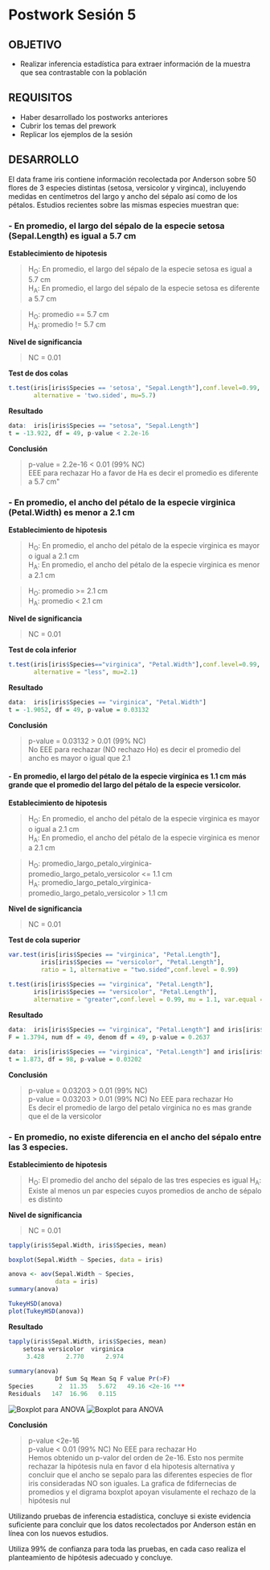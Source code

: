 # Postwork Sesión 5
## OBJETIVO
- Realizar inferencia estadística para extraer información de la muestra que sea contrastable con la población
## REQUISITOS
- Haber desarrollado los postworks anteriores
- Cubrir los temas del prework
- Replicar los ejemplos de la sesión
## DESARROLLO
El data frame iris contiene información recolectada por Anderson sobre 50 flores de 3 especies distintas (setosa, versicolor y virginca), incluyendo medidas en centímetros del largo y ancho del sépalo así como de los pétalos.
Estudios recientes sobre las mismas especies muestran que:

### - En promedio, el largo del sépalo de la especie setosa (Sepal.Length) es igual a 5.7 cm

**Establecimiento de hipotesis**   
>H<sub>O</sub>: En promedio, el largo del sépalo de la especie setosa es igual a 5.7 cm  
>H<sub>A</sub>: En promedio, el largo del sépalo de la especie setosa es diferente a 5.7 cm

>H<sub>O</sub>: promedio == 5.7 cm  
>H<sub>A</sub>: promedio != 5.7 cm  

**Nivel de significancia**
> NC = 0.01

**Test de dos colas**

```R
t.test(iris[iris$Species == 'setosa', "Sepal.Length"],conf.level=0.99,
       alternative = 'two.sided', mu=5.7)
```
**Resultado**

```R
data:  iris[iris$Species == "setosa", "Sepal.Length"]
t = -13.922, df = 49, p-value < 2.2e-16
```

**Conclusión**
> p-value = 2.2e-16  < 0.01 (99% NC)  
> EEE para rechazar Ho a favor de Ha es decir el promedio es diferente a 5.7 cm"

### - En promedio, el ancho del pétalo de la especie virginica (Petal.Width) es menor a 2.1 cm

**Establecimiento de hipotesis** 
>H<sub>O</sub>: En promedio, el ancho del pétalo de la especie virginica es mayor o igual a 2.1 cm  
>H<sub>A</sub>: En promedio, el ancho del pétalo de la especie virginica es menor a 2.1 cm

>H<sub>O</sub>: promedio >= 2.1 cm  
>H<sub>A</sub>: promedio < 2.1 cm  

**Nivel de significancia**  
> NC = 0.01

**Test de cola inferior**

```R
t.test(iris[iris$Species=="virginica", "Petal.Width"],conf.level=0.99,
       alternative = "less", mu=2.1)
```
**Resultado**

```R
data:  iris[iris$Species == "virginica", "Petal.Width"]
t = -1.9052, df = 49, p-value = 0.03132
```

**Conclusión**
> p-value = 0.03132  > 0.01 (99% NC)  
> No EEE para rechazar (NO rechazo Ho) es decir el promedio del ancho es mayor o igual que 2.1

#### - En promedio, el largo del pétalo de la especie virgínica es 1.1 cm más grande que el promedio del largo del pétalo de la especie versicolor.
**Establecimiento de hipotesis**
>H<sub>O</sub>: En promedio, el ancho del pétalo de la especie virginica es mayor o igual a 2.1 cm  
>H<sub>A</sub>: En promedio, el ancho del pétalo de la especie virginica es menor a 2.1 cm

>H<sub>O</sub>: promedio_largo_petalo_virginica-promedio_largo_petalo_versicolor <= 1.1 cm  
>H<sub>A</sub>: promedio_largo_petalo_virginica-promedio_largo_petalo_versicolor > 1.1 cm  

**Nivel de significancia**  
> NC = 0.01

**Test de cola superior**

```R
var.test(iris[iris$Species == "virginica", "Petal.Length"], 
         iris[iris$Species == "versicolor", "Petal.Length"], 
         ratio = 1, alternative = "two.sided",conf.level = 0.99)
         
t.test(iris[iris$Species == "virginica", "Petal.Length"],
       iris[iris$Species == "versicolor", "Petal.Length"],
       alternative = "greater",conf.level = 0.99, mu = 1.1, var.equal = TRUE,)
```
**Resultado**

```R
data:  iris[iris$Species == "virginica", "Petal.Length"] and iris[iris$Species == "versicolor", "Petal.Length"]
F = 1.3794, num df = 49, denom df = 49, p-value = 0.2637

data:  iris[iris$Species == "virginica", "Petal.Length"] and iris[iris$Species == "versicolor", "Petal.Length"]
t = 1.873, df = 98, p-value = 0.03202
```

**Conclusión**
> p-value = 0.03203  > 0.01 (99% NC)  
> p-value = 0.03203 > 0.01 (99% NC) No EEE para rechazar Ho  
> Es decir el promedio de largo del petalo virginica no es mas grande que el de la versicolor

### - En promedio, no existe diferencia en el ancho del sépalo entre las 3 especies.
**Establecimiento de hipotesis**
>H<sub>O</sub>: El promedio del ancho del sépalo de las tres especies es igual 
>H<sub>A</sub>: Existe al menos un par especies cuyos promedios de ancho de sépalo es distinto


**Nivel de significancia**  
> NC = 0.01


```R
tapply(iris$Sepal.Width, iris$Species, mean)

boxplot(Sepal.Width ~ Species, data = iris)

anova <- aov(Sepal.Width ~ Species,
             data = iris)
summary(anova)

TukeyHSD(anova)
plot(TukeyHSD(anova))
```
**Resultado**
```R
tapply(iris$Sepal.Width, iris$Species, mean)
    setosa versicolor  virginica 
     3.428      2.770      2.974 
     
summary(anova)
             Df Sum Sq Mean Sq F value Pr(>F)    
Species       2  11.35   5.672   49.16 <2e-16 ***
Residuals   147  16.96   0.115 
```

![Boxplot para ANOVA](./p5_boxplot.png)
![Boxplot para ANOVA](./p5_diff_mean.png)

**Conclusión**
> p-value <2e-16   
> p-value < 0.01 (99% NC) No EEE para rechazar Ho  
>Hemos obtenido un p-valor del orden de 2e-16. Esto nos permite rechazar la hipótesis nula en favor d ela hipotesis alternativa y concluir que el ancho se sepalo para las diferentes especies  de flor iris consideradas NO son iguales. La grafica de fdifernecias de promedios y el digrama boxplot apoyan visulamente el rechazo de la hipótesis nul

Utilizando pruebas de inferencia estadística, concluye si existe evidencia suficiente para concluir que los datos recolectados por Anderson están en línea con los nuevos estudios.

Utiliza 99% de confianza para toda las pruebas, en cada caso realiza el planteamiento de hipótesis adecuado y concluye.
